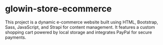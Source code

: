 # glowin-store-ecommerce
This project is a dynamic e-commerce website built using HTML, Bootstrap, Sass, JavaScript, and Strapi for content management. It features a custom shopping cart powered by local storage and integrates PayPal for secure payments.
